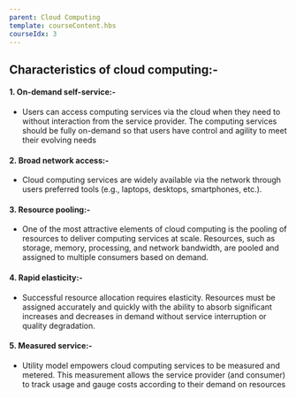 ```yaml
---
parent: Cloud Computing
template: courseContent.hbs
courseIdx: 3
---
```


## Characteristics of cloud computing:-

#### 1. On-demand self-service:-

- Users can access computing services via the cloud when they need to without interaction from the service provider. The computing services should be fully on-demand so that users have control and agility to meet their evolving needs

#### 2. Broad network access:-
 - Cloud computing services are widely available via the network through users preferred tools 
(e.g., laptops, desktops, smartphones, etc.).

#### 3. Resource pooling:-

- One of the most attractive elements of cloud computing is the pooling of resources to deliver computing services at scale. Resources, such as storage, memory, processing, and network bandwidth, are pooled and assigned to multiple consumers based on demand.

#### 4. Rapid elasticity:-

- Successful resource allocation requires elasticity. Resources must be assigned accurately and quickly with the ability to absorb significant increases and decreases in demand without service interruption or quality degradation.

#### 5. Measured service:-

- Utility model empowers cloud computing services to be measured and metered. This measurement allows the service provider (and consumer) to track usage and gauge costs according to their demand on resources


